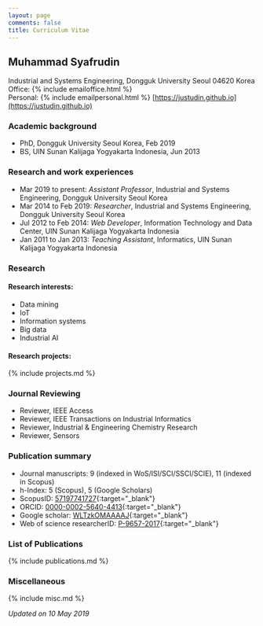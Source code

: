 ```yaml
---
layout: page
comments: false
title: Curriculum Vitae
---
```

## Muhammad Syafrudin
Industrial and Systems Engineering, Dongguk University Seoul 04620 Korea<br/>
Office: {% include emailoffice.html %}<br/>
Personal: {% include emailpersonal.html %}
[https://justudin.github.io](https://justudin.github.io)

### Academic background
- PhD, Dongguk University Seoul Korea, Feb 2019
- BS, UIN Sunan Kalijaga Yogyakarta Indonesia, Jun 2013 

### Research and work experiences
- Mar 2019 to present: *Assistant Professor*, Industrial and Systems Engineering, Dongguk University Seoul Korea
- Mar 2014 to Feb 2019: *Researcher*, Industrial and Systems Engineering, Dongguk University Seoul Korea
- Jul 2012 to Feb 2014: *Web Developer*, Information Technology and Data Center, UIN Sunan Kalijaga Yogyakarta Indonesia 
- Jan 2011 to Jan 2013: *Teaching Assistant*, Informatics, UIN Sunan Kalijaga Yogyakarta Indonesia 

### Research
#### Research interests:
- Data mining
- IoT
- Information systems
- Big data
- Industrial AI

#### Research projects:
{% include projects.md %}

### Journal Reviewing
- Reviewer, IEEE Access
- Reviewer, IEEE Transactions on Industrial Informatics
- Reviewer, Industrial & Engineering Chemistry Research
- Reviewer, Sensors

### Publication summary
- Journal manuscripts: 9 (indexed in WoS/ISI/SCI/SSCI/SCIE), 11 (indexed in Scopus)
- h-Index: 5 (Scopus), 5 (Google Scholars)
- ScopusID: [57197741727](https://www.scopus.com/authid/detail.uri?authorId=57197741727){:target="_blank"}
- ORCID: [0000-0002-5640-4413](http://orcid.org/0000-0002-5640-4413){:target="_blank"}
- Google scholar: [WLTzkOMAAAAJ](https://scholar.google.co.kr/citations?user=WLTzkOMAAAAJ){:target="_blank"}
- Web of science researcherID: [P-9657-2017](https://publons.com/researcher/P-9657-2017/){:target="_blank"}

### List of Publications
{% include publications.md %}

### Miscellaneous
{% include misc.md %}


*Updated on 10 May 2019*
